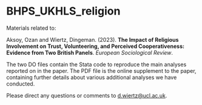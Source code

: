 # BHPS_UKHLS_religion

Materials related to: 

Aksoy, Ozan and Wiertz, Dingeman. (2023). <strong>The Impact of Religious Involvement on Trust, Volunteering, and Perceived Cooperativeness: Evidence from Two British Panels</strong>. <em>European Sociological Review</em>.

The two DO files contain the Stata code to reproduce the main analyses reported on in the paper. The PDF file is the online supplement to the paper, containing further details about various additional analyses we have conducted. 

Please direct any questions or comments to d.wiertz@ucl.ac.uk.



